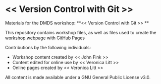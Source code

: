# << Version Control with Git >>
Materials for the DMDS workshop: **<<  Version Control with Git  >> **  

This repository contains workshop files, as well as files used to create the [workshop webpage](https://scds.github.io/Version-Control-Git) with GitHub Pages   


Contributions by the following individuals: 
- Workshop content created by << John Fink >> 
- Content edited for online use by << Veronica Litt >> 
- Online pages created by << Veronica Litt >> 


  
All content is made available under a GNU General Public License v3.0.
